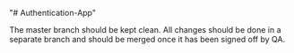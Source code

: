 "# Authentication-App" 


The master branch should be kept clean. All changes should be done in a separate branch and should be merged once it has been signed off by QA.

